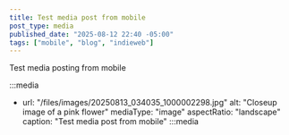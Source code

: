 ```yaml
---
title: Test media post from mobile
post_type: media
published_date: "2025-08-12 22:40 -05:00"
tags: ["mobile", "blog", "indieweb"]
---
```


Test media posting from mobile

:::media
- url: "/files/images/20250813_034035_1000002298.jpg"
  alt: "Closeup image of a pink flower"
  mediaType: "image"
  aspectRatio: "landscape"
  caption: "Test media post from mobile"
:::media
